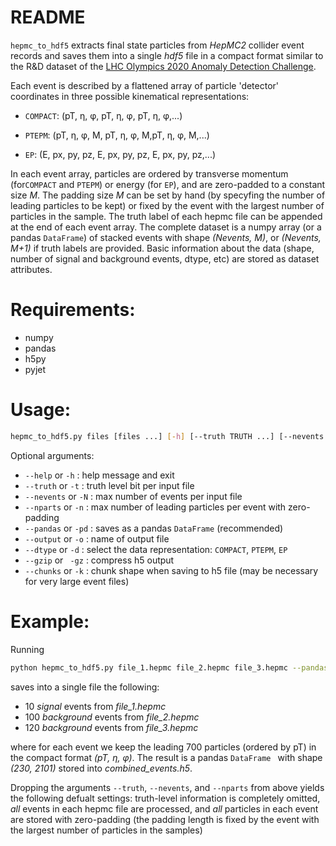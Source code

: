 # README
```hepmc_to_hdf5``` extracts final state particles from *HepMC2* collider event records and saves them into a single *hdf5* file in a compact format similar to the R&D dataset of the [LHC Olympics 2020 Anomaly Detection Challenge](https://lhco2020.github.io/homepage/). 

Each event is described by a flattened array of particle 'detector' coordinates in three possible kinematical representations:  

 - ```COMPACT```:  (pT, η, φ, pT, η, φ, pT, η, φ,...) 
  
 - ```PTEPM```: (pT, η, φ, M, pT, η, φ, M,pT, η, φ, M,...)
  
 - ```EP```:    (E, px, py, pz, E, px, py, pz, E, px, py, pz,...)
 
In each event array, particles are ordered by transverse momentum (for```COMPACT``` and ```PTEPM```) or energy (for ```EP```), and are zero-padded to a constant size *M*. The padding size *M* can be set by hand (by specyfing the number of leading particles to be kept) or fixed by the event with the largest number of particles in the sample. The truth label of each hepmc file can be appended at the end of each event array. The complete dataset is a numpy array (or a pandas ```DataFrame```) of stacked events with shape *(Nevents, M)*, or *(Nevents, M+1)* if truth labels are  provided. Basic information about the data (shape, number of signal and background events, dtype, etc) are stored as dataset attributes. 

# Requirements: 
- numpy
- pandas
- h5py
- pyjet

# Usage:
```bash
hepmc_to_hdf5.py files [files ...] [-h] [--truth TRUTH ...] [--nevents NEVENTS ...] [--nparts NPARTS] [--pandas] [--output OUTPUT] [--dtype DTYPE] [--gzip] [--chunks CHUNKS]       
```

Optional arguments:

 - ```--help``` or ```-h``` : help message and exit
 - ```--truth``` or ```-t``` : truth level bit per input file
 - ```--nevents``` or ```-N``` : max number of events per input file
 - ```--nparts``` or ```-n``` : max number of leading particles per event with zero-padding
 - ```--pandas``` or ```-pd``` : saves as a pandas ```DataFrame``` (recommended)
 - ```--output``` or ```-o``` : name of output file
 - ```--dtype``` or ```-d``` : select the data representation: ```COMPACT```, ```PTEPM```, ```EP``` 
 - ```--gzip``` or ``` -gz``` : compress h5 output 
 - ```--chunks``` or ```-k``` : chunk shape when saving to h5 file (may be necessary for very large event files)

# Example:

Running
```bash
python hepmc_to_hdf5.py file_1.hepmc file_2.hepmc file_3.hepmc --pandas --truth 1 0 0 --nevents 10 100 120 --nparts 700 --output combined_events.h5 --dtype COMPACT 
```
saves into a single file the following: 
-  10 *signal* events from *file_1.hepmc*
- 100 *background* events from *file_2.hepmc*
- 120 *background* events from *file_3.hepmc*

where for each event we keep the leading 700 particles (ordered by pT) in the compact format *(pT, η, φ)*. The result is a pandas ```DataFrame ``` with shape *(230, 2101)* stored into *combined_events.h5*.

Dropping the arguments ```--truth```, ```--nevents```, and ```--nparts``` from above yields the following defualt settings: truth-level information is completely omitted, *all* events in each hepmc file are processed, and *all* particles in each event are stored with zero-padding (the padding length is fixed by the event with the largest number of particles in the samples)
